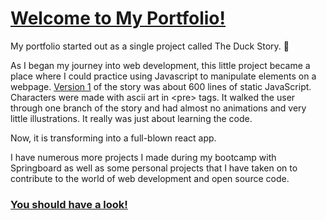 <h1><a href="https://portfolio.thetyster.dev">Welcome to My Portfolio!</a></h1>

My portfolio started out as a single project called The Duck Story. 🦆

As I began my journey into web development, this little project became a place where I could practice using Javascript to manipulate elements on a webpage.
<a href="https://github.com/theTyster/duck_story/releases/tag/1.0.0">Version 1</a> of the story was about 600 lines of static JavaScript. Characters were made with ascii art in \<pre\> tags.
It walked the user through one branch of the story and had almost no animations and very little illustrations.
It really was just about learning the code.

Now, it is transforming into a full-blown react app.

I have numerous more projects I made during my bootcamp with Springboard as well as some personal projects that I have taken on to contribute to the world of web development and open source code.


<h3><a href="https://portfolio.thetyster.dev">You should have a look!</a></h3>
